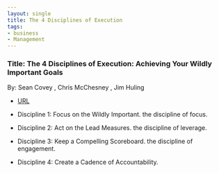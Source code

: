 ```yaml
---
layout: single
title: The 4 Disciplines of Execution 
tags:
- business
- Management
---
```


###  Title: The 4 Disciplines of Execution: Achieving Your Wildly Important Goals
By: Sean Covey , Chris McChesney , Jim Huling

- [URL](https://www.amazon.com/Disciplines-Execution-Achieving-Wildly-Important/dp/145162705X)


- Discipline 1: Focus on the Wildly Important.  the discipline of focus.
- Discipline 2: Act on the Lead Measures. the discipline of leverage. 
- Discipline 3: Keep a Compelling Scoreboard.  the discipline of engagement. 
- Discipline 4: Create a Cadence of Accountability.

